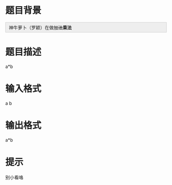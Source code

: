 # 

 
 # 题目背景 
<p style="background-color: rgb(238, 238, 238); border: 1px solid rgb(204, 204, 204); padding: 5px 10px;">神牛萝卜（罗颖）在做<strike>加法</strike><strong>乘法</strong></p> 

 
 # 题目描述 
<p>a*b</p> 

 
 # 输入格式 
<p>a&nbsp;b</p> 

 
 # 输出格式 
<p>a*b</p> 

 
 # 提示 
<p>别小看咯</p> 

